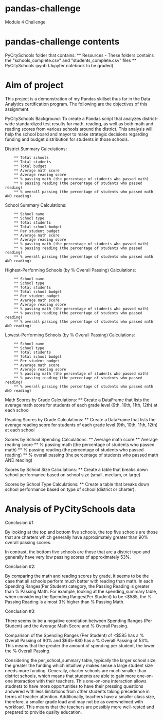 # pandas-challenge
Module 4 Challenge

#  pandas-challenge contents
PyCitySchools folder that contains:
        ** Resources - These folders contains the "schools_complete.csv" and "students_complete.csv" files
        ** PyCitySchools.ipynb (Jupyter notebook to be graded)

# Aim of project 
   This project is a demonstration of my Pandas skillset thus far in the Data Analytics certification program.
   The following are the objectives of this assignment:
   
PyCitySchools Background:
   To create a Pandas script that analyzes district-wide standardized test results for math, reading, as well as both math and reading scores from various schools around the district. This analysis will help the school board and mayor to make strategic decisions regarding funding and budget distribution for students in those schools.

District Summary Calculations:

        ** Total schools
        ** Total students
        ** Total budget
        ** Average math score
        ** Average reading score
        ** % passing math (the percentage of students who passed math)
        ** % passing reading (the percentage of students who passed reading)
        ** % overall passing (the percentage of students who passed math AND reading)

School Summary Calculations:

        ** School name
        ** School type
        ** Total students
        ** Total school budget
        ** Per student budget
        ** Average math score
        ** Average reading score
        ** % passing math (the percentage of students who passed math)
        ** % passing reading (the percentage of students who passed reading)
        ** % overall passing (the percentage of students who passed math AND reading)

Highest-Performing Schools (by % Overall Passing) Calculations:

        ** School name
        ** School type
        ** Total students
        ** Total school budget
        ** Per student budget
        ** Average math score
        ** Average reading score
        ** % passing math (the percentage of students who passed math)
        ** % passing reading (the percentage of students who passed reading)
        ** % overall passing (the percentage of students who passed math AND reading)

Lowest-Performing Schools (by % Overall Passing) Calculations:

        ** School name
        ** School type
        ** Total students
        ** Total school budget
        ** Per student budget
        ** Average math score
        ** Average reading score
        ** % passing math (the percentage of students who passed math)
        ** % passing reading (the percentage of students who passed reading)
        ** % overall passing (the percentage of students who passed math AND reading)

Math Scores by Grade Calculations:
        ** Create a DataFrame that lists the average math score for students of each grade level (9th, 10th, 11th, 12th) at each school

Reading Scores by Grade Calculations:
        ** Create a DataFrame that lists the average reading score for students of each grade level (9th, 10th, 11th, 12th) at each school

Scores by School Spending Calculations:
        ** Average math score
        ** Average reading score
        ** % passing math (the percentage of students who passed math)
        ** % passing reading (the percentage of students who passed reading)
        ** % overall passing (the percentage of students who passed math AND reading)

Scores by School Size Calculations:
        ** Create a table that breaks down school performance based on school size (small, medium, or large)

Scores by School Type Calculations:
        ** Create a table that breaks down school performance based on type of school (district or charter).

# Analysis of PyCitySchools data
Conclusion #1: 
        
By looking at the top and bottom five schools, the top five schools are those that are charters which generally have approximately greater than 90% overall passing scores.

In contrast, the bottom five schools are those that are a district type and generally have very low passing scores of approximately 53%.

Conclusion #2: 

By comparing the math and reading scores by grade, it seems to be the case that all schools perform much better with reading than math. In each Spending Ranges(Per Student) category, the Passing Reading is greater than % Passing Math. For example, looking at the spending_summary table, when considering the Spending Ranges(Per Student) to be <$585, the % Passing Reading is almost 3% higher than % Passing Math. 

Conclusion #3:

There seems to be a negative correlation between Spending Ranges (Per Student) and the Average Math Score and % Overall Passing. 
        
Comparison of the Spending Ranges (Per Student) of <$585 has a % Overall Passing of 90% and $645-680 has a % Overall Passing of 53%. This means that the greater the amount of spending per student, the lower the % Overall Passing. 
        
Considering the per_school_summary table, typically the larger school size, the greater the funding which intuitively makes sense a large student size needs more funding. Generally, charter schools are much smaller than district schools, which means that students are able to gain more one-on-one interaction with their teachers. This one-on-one interaction allows studnets to have more opportunities to have their pressing questions answered with less limitations from other students taking precedence in terms of teacher attention. Additionally, teachers have a smaller class size, therefore, a smaller grade load and may not be as overwhelmed with workload. This means that the teachers are possibly more well-rested and prepared to provide quality education.



        


